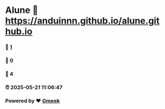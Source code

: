 # Alune :link: https://anduinnn.github.io/alune.github.io 
### :page_facing_up: [1](https://anduinnn.github.io/alune.github.io/tag.html) 
### :speech_balloon: 0 
### :hibiscus: 4 
### :alarm_clock: 2025-05-21 11:06:47 
### Powered by :heart: [Gmeek](https://github.com/Meekdai/Gmeek)
